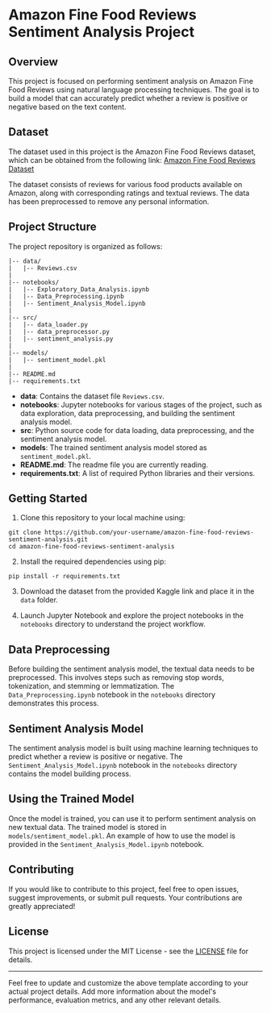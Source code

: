 # Amazon Fine Food Reviews Sentiment Analysis Project

## Overview

This project is focused on performing sentiment analysis on Amazon Fine Food Reviews using natural language processing techniques. The goal is to build a model that can accurately predict whether a review is positive or negative based on the text content.

## Dataset

The dataset used in this project is the Amazon Fine Food Reviews dataset, which can be obtained from the following link: [Amazon Fine Food Reviews Dataset](https://www.kaggle.com/snap/amazon-fine-food-reviews)

The dataset consists of reviews for various food products available on Amazon, along with corresponding ratings and textual reviews. The data has been preprocessed to remove any personal information.

## Project Structure

The project repository is organized as follows:

```
|-- data/
|   |-- Reviews.csv
|
|-- notebooks/
|   |-- Exploratory_Data_Analysis.ipynb
|   |-- Data_Preprocessing.ipynb
|   |-- Sentiment_Analysis_Model.ipynb
|
|-- src/
|   |-- data_loader.py
|   |-- data_preprocessor.py
|   |-- sentiment_analysis.py
|
|-- models/
|   |-- sentiment_model.pkl
|
|-- README.md
|-- requirements.txt
```

- **data**: Contains the dataset file `Reviews.csv`.
- **notebooks**: Jupyter notebooks for various stages of the project, such as data exploration, data preprocessing, and building the sentiment analysis model.
- **src**: Python source code for data loading, data preprocessing, and the sentiment analysis model.
- **models**: The trained sentiment analysis model stored as `sentiment_model.pkl`.
- **README.md**: The readme file you are currently reading.
- **requirements.txt**: A list of required Python libraries and their versions.

## Getting Started

1. Clone this repository to your local machine using:

```
git clone https://github.com/your-username/amazon-fine-food-reviews-sentiment-analysis.git
cd amazon-fine-food-reviews-sentiment-analysis
```

2. Install the required dependencies using pip:

```
pip install -r requirements.txt
```

3. Download the dataset from the provided Kaggle link and place it in the `data` folder.

4. Launch Jupyter Notebook and explore the project notebooks in the `notebooks` directory to understand the project workflow.

## Data Preprocessing

Before building the sentiment analysis model, the textual data needs to be preprocessed. This involves steps such as removing stop words, tokenization, and stemming or lemmatization. The `Data_Preprocessing.ipynb` notebook in the `notebooks` directory demonstrates this process.

## Sentiment Analysis Model

The sentiment analysis model is built using machine learning techniques to predict whether a review is positive or negative. The `Sentiment_Analysis_Model.ipynb` notebook in the `notebooks` directory contains the model building process.

## Using the Trained Model

Once the model is trained, you can use it to perform sentiment analysis on new textual data. The trained model is stored in `models/sentiment_model.pkl`. An example of how to use the model is provided in the `Sentiment_Analysis_Model.ipynb` notebook.

## Contributing

If you would like to contribute to this project, feel free to open issues, suggest improvements, or submit pull requests. Your contributions are greatly appreciated!

## License

This project is licensed under the MIT License - see the [LICENSE](LICENSE) file for details.

---

Feel free to update and customize the above template according to your actual project details. Add more information about the model's performance, evaluation metrics, and any other relevant details.
